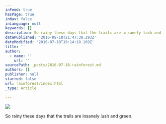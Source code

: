 ```yaml
---
inFeed: true
hasPage: true
inNav: false
inLanguage: null
keywords: []
description: So rainy these days that the trails are insanely lush and green.
datePublished: '2016-08-18T21:47:38.293Z'
dateModified: '2016-07-18T19:14:18.169Z'
title: ''
author:
  - name: ''
    url: ''
sourcePath: _posts/2016-07-18-rainforest.md
authors: []
publisher: null
starred: false
url: rainforest/index.html
_type: Article

---
```

![](https://the-grid-user-content.s3-us-west-2.amazonaws.com/d7c6d742-ef3a-414d-8d6e-61002de43e15.jpg)

So rainy these days that the trails are insanely lush and green.